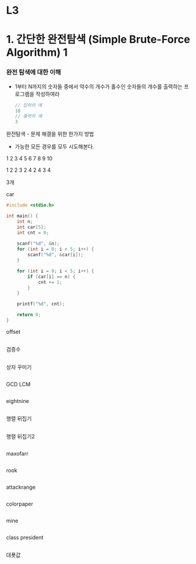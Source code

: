 # L3

# 1. 간단한 완전탐색 (Simple Brute-Force Algorithm) 1

### 완전 탐색에 대한 이해

* 1부터 N까지의 숫자들 중에서 약수의 개수가 홀수인 숫자들의 개수를 출력하는 프로그램을 작성하여라

  ```c
  // 입력의 예
  10
  // 출력의 예
  3
  ```

완전탐색 - 문제 해결을 위한 한가지 방법

* 가능한 모든 경우를 모두 시도해본다.

1 2 3 4 5 6 7 8 9 10

1 2 2 3 2 4 2 4 3 4

3개



car

```c
#include <stdio.h>

int main() {
	int n;
	int car[5];
	int cnt = 0;
	
	scanf("%d", &n);
	for (int i = 0; i < 5; i++) {
		scanf("%d", &car[i]);
	}

	for (int i = 0; i < 5; i++) {
		if (car[i] == n) {
			cnt += 1;
		}
	}

	printf("%d", cnt);

	return 0;
}
```

offset

```c

```

검증수

```c

```

상자 꾸미기

```c

```

GCD LCM

```c

```

eightnine

```c

```

행렬 뒤집기

```c

```

행렬 뒤집기2

```c

```

maxofarr

```c

```

rook

```c

```

attackrange

```c

```

colorpaper

```c

```

mine

```c

```

class president

```c

```

대푯값

```c

```


